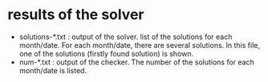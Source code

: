 # results of the solver

* solutions-*.txt : output of the solver. list of the solutions for each month/date. For each month/date, there are several solutions. In this file, one of the solutions (firstly found solution) is shown.
* num-*.txt : output of the checker. The number of the solutions for each month/date is listed.
